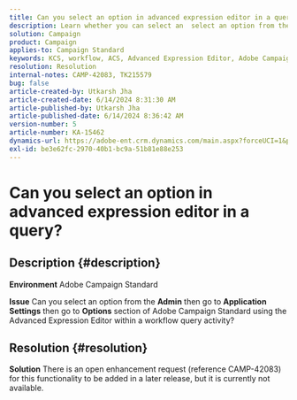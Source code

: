 ```yaml
---
title: Can you select an option in advanced expression editor in a query?
description: Learn whether you can select an  select an option from the Admin then go to Application Settings then go to Options section in Campaign Classic.
solution: Campaign
product: Campaign
applies-to: Campaign Standard
keywords: KCS, workflow, ACS, Advanced Expression Editor, Adobe Campaign Standard, select option, query, workaround
resolution: Resolution
internal-notes: CAMP-42083, TK215579
bug: false
article-created-by: Utkarsh Jha
article-created-date: 6/14/2024 8:31:30 AM
article-published-by: Utkarsh Jha
article-published-date: 6/14/2024 8:36:42 AM
version-number: 5
article-number: KA-15462
dynamics-url: https://adobe-ent.crm.dynamics.com/main.aspx?forceUCI=1&pagetype=entityrecord&etn=knowledgearticle&id=ab3d167b-282a-ef11-840a-000d3a5a67ba
exl-id: be3e62fc-2970-40b1-bc9a-51b81e88e253
---
```

# Can you select an option in advanced expression editor in a query?

## Description {#description}


<b>Environment</b>
 Adobe Campaign Standard

<b>Issue</b>
 Can you select an option from the <b>Admin</b> then go to <b>Application Settings</b> then go to <b>Options</b> section of Adobe Campaign Standard using the Advanced Expression Editor within a workflow query activity?


## Resolution {#resolution}


<b>Solution</b>
There is an open enhancement request (reference CAMP-42083) for this functionality to be added in a later release, but it is currently not available.
